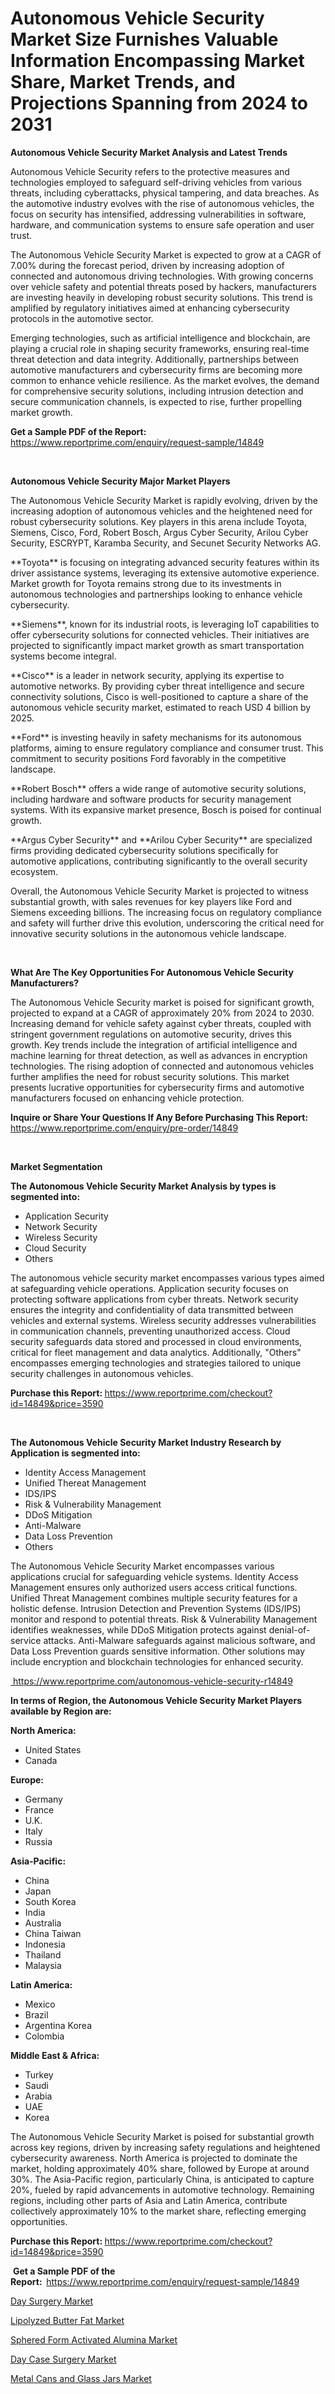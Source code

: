 <p><h1>Autonomous Vehicle Security Market Size Furnishes Valuable Information Encompassing Market Share, Market Trends, and Projections Spanning from 2024 to 2031</h1></p><p><strong>Autonomous Vehicle Security Market Analysis and Latest Trends</strong></p>
<p><p>Autonomous Vehicle Security refers to the protective measures and technologies employed to safeguard self-driving vehicles from various threats, including cyberattacks, physical tampering, and data breaches. As the automotive industry evolves with the rise of autonomous vehicles, the focus on security has intensified, addressing vulnerabilities in software, hardware, and communication systems to ensure safe operation and user trust.</p><p>The Autonomous Vehicle Security Market is expected to grow at a CAGR of 7.00% during the forecast period, driven by increasing adoption of connected and autonomous driving technologies. With growing concerns over vehicle safety and potential threats posed by hackers, manufacturers are investing heavily in developing robust security solutions. This trend is amplified by regulatory initiatives aimed at enhancing cybersecurity protocols in the automotive sector.</p><p>Emerging technologies, such as artificial intelligence and blockchain, are playing a crucial role in shaping security frameworks, ensuring real-time threat detection and data integrity. Additionally, partnerships between automotive manufacturers and cybersecurity firms are becoming more common to enhance vehicle resilience. As the market evolves, the demand for comprehensive security solutions, including intrusion detection and secure communication channels, is expected to rise, further propelling market growth.</p></p>
<p><strong>Get a Sample PDF of the Report:&nbsp;</strong> <a href="https://www.reportprime.com/enquiry/request-sample/14849?utm_campaign=904&utm_medium=2&utm_source=Github&utm_content=ia&utm_term=29112024&utm_id=autonomous-vehicle-security">https://www.reportprime.com/enquiry/request-sample/14849</a></p>
<p>&nbsp;</p>
<p><strong>Autonomous Vehicle Security Major Market Players</strong></p>
<p><p>The Autonomous Vehicle Security Market is rapidly evolving, driven by the increasing adoption of autonomous vehicles and the heightened need for robust cybersecurity solutions. Key players in this arena include Toyota, Siemens, Cisco, Ford, Robert Bosch, Argus Cyber Security, Arilou Cyber Security, ESCRYPT, Karamba Security, and Secunet Security Networks AG.</p><p>**Toyota** is focusing on integrating advanced security features within its driver assistance systems, leveraging its extensive automotive experience. Market growth for Toyota remains strong due to its investments in autonomous technologies and partnerships looking to enhance vehicle cybersecurity.</p><p>**Siemens**, known for its industrial roots, is leveraging IoT capabilities to offer cybersecurity solutions for connected vehicles. Their initiatives are projected to significantly impact market growth as smart transportation systems become integral.</p><p>**Cisco** is a leader in network security, applying its expertise to automotive networks. By providing cyber threat intelligence and secure connectivity solutions, Cisco is well-positioned to capture a share of the autonomous vehicle security market, estimated to reach USD 4 billion by 2025.</p><p>**Ford** is investing heavily in safety mechanisms for its autonomous platforms, aiming to ensure regulatory compliance and consumer trust. This commitment to security positions Ford favorably in the competitive landscape.</p><p>**Robert Bosch** offers a wide range of automotive security solutions, including hardware and software products for security management systems. With its expansive market presence, Bosch is poised for continual growth.</p><p>**Argus Cyber Security** and **Arilou Cyber Security** are specialized firms providing dedicated cybersecurity solutions specifically for automotive applications, contributing significantly to the overall security ecosystem.</p><p>Overall, the Autonomous Vehicle Security Market is projected to witness substantial growth, with sales revenues for key players like Ford and Siemens exceeding billions. The increasing focus on regulatory compliance and safety will further drive this evolution, underscoring the critical need for innovative security solutions in the autonomous vehicle landscape.</p></p>
<p>&nbsp;</p>
<p><strong>What Are The Key Opportunities For Autonomous Vehicle Security Manufacturers?</strong></p>
<p><p>The Autonomous Vehicle Security market is poised for significant growth, projected to expand at a CAGR of approximately 20% from 2024 to 2030. Increasing demand for vehicle safety against cyber threats, coupled with stringent government regulations on automotive security, drives this growth. Key trends include the integration of artificial intelligence and machine learning for threat detection, as well as advances in encryption technologies. The rising adoption of connected and autonomous vehicles further amplifies the need for robust security solutions. This market presents lucrative opportunities for cybersecurity firms and automotive manufacturers focused on enhancing vehicle protection.</p></p>
<p><strong>Inquire or Share Your Questions If Any Before Purchasing This Report:</strong> <a href="https://www.reportprime.com/enquiry/pre-order/14849?utm_campaign=904&utm_medium=2&utm_source=Github&utm_content=ia&utm_term=29112024&utm_id=autonomous-vehicle-security">https://www.reportprime.com/enquiry/pre-order/14849</a></p>
<p>&nbsp;</p>
<p><strong>Market Segmentation</strong></p>
<p><strong>The Autonomous Vehicle Security Market Analysis by types is segmented into:</strong></p>
<p><ul><li>Application Security</li><li>Network Security</li><li>Wireless Security</li><li>Cloud Security</li><li>Others</li></ul></p>
<p><p>The autonomous vehicle security market encompasses various types aimed at safeguarding vehicle operations. Application security focuses on protecting software applications from cyber threats. Network security ensures the integrity and confidentiality of data transmitted between vehicles and external systems. Wireless security addresses vulnerabilities in communication channels, preventing unauthorized access. Cloud security safeguards data stored and processed in cloud environments, critical for fleet management and data analytics. Additionally, "Others" encompasses emerging technologies and strategies tailored to unique security challenges in autonomous vehicles.</p></p>
<p><strong>Purchase this Report:&nbsp;</strong><a href="https://www.reportprime.com/checkout?id=14849&price=3590&utm_campaign=904&utm_medium=2&utm_source=Github&utm_content=ia&utm_term=29112024&utm_id=autonomous-vehicle-security">https://www.reportprime.com/checkout?id=14849&price=3590</a></p>
<p>&nbsp;</p>
<p><strong>The Autonomous Vehicle Security Market Industry Research by Application is segmented into:</strong></p>
<p><ul><li>Identity Access Management</li><li>Unified Thereat Management</li><li>IDS/IPS</li><li>Risk & Vulnerability Management</li><li>DDoS Mitigation</li><li>Anti-Malware</li><li>Data Loss Prevention</li><li>Others</li></ul></p>
<p><p>The Autonomous Vehicle Security Market encompasses various applications crucial for safeguarding vehicle systems. Identity Access Management ensures only authorized users access critical functions. Unified Threat Management combines multiple security features for a holistic defense. Intrusion Detection and Prevention Systems (IDS/IPS) monitor and respond to potential threats. Risk & Vulnerability Management identifies weaknesses, while DDoS Mitigation protects against denial-of-service attacks. Anti-Malware safeguards against malicious software, and Data Loss Prevention guards sensitive information. Other solutions may include encryption and blockchain technologies for enhanced security.</p></p>
<p><a href="https://www.reportprime.com/autonomous-vehicle-security-r14849?utm_campaign=904&utm_medium=2&utm_source=Github&utm_content=ia&utm_term=29112024&utm_id=autonomous-vehicle-security">&nbsp;https://www.reportprime.com/autonomous-vehicle-security-r14849</a></p>
<p><strong>In terms of Region, the Autonomous Vehicle Security Market Players available by Region are:</strong></p>
<p>
    <p> <strong> North America: </strong>
        <ul>
            <li>United States</li>
            <li>Canada</li>
        </ul>
        </p> 
    <p> <strong> Europe: </strong>
        <ul>
            <li>Germany</li>
            <li>France</li>
            <li>U.K.</li>
            <li>Italy</li>
            <li>Russia</li>
        </ul>
        </p> 
    <p> <strong> Asia-Pacific: </strong>
        <ul>
            <li>China</li>
            <li>Japan</li>
            <li>South Korea</li>
            <li>India</li>
            <li>Australia</li>
            <li>China Taiwan</li>
            <li>Indonesia</li>
            <li>Thailand</li>
            <li>Malaysia</li>
        </ul>
        </p> 
    <p> <strong> Latin America: </strong>
        <ul>
            <li>Mexico</li>
            <li>Brazil</li>
            <li>Argentina Korea</li>
            <li>Colombia</li>
        </ul>
        </p> 
    <p> <strong> Middle East & Africa: </strong>
        <ul>
            <li>Turkey</li>
            <li>Saudi</li>
            <li>Arabia</li>
            <li>UAE</li>
            <li>Korea</li>
        </ul>
    </p>
    </p>
<p><p>The Autonomous Vehicle Security Market is poised for substantial growth across key regions, driven by increasing safety regulations and heightened cybersecurity awareness. North America is projected to dominate the market, holding approximately 40% share, followed by Europe at around 30%. The Asia-Pacific region, particularly China, is anticipated to capture 20%, fueled by rapid advancements in automotive technology. Remaining regions, including other parts of Asia and Latin America, contribute collectively approximately 10% to the market share, reflecting emerging opportunities.</p></p>
<p><strong>Purchase this Report: </strong><a href="https://www.reportprime.com/checkout?id=14849&price=3590&utm_campaign=904&utm_medium=2&utm_source=Github&utm_content=ia&utm_term=29112024&utm_id=autonomous-vehicle-security">https://www.reportprime.com/checkout?id=14849&price=3590</a></p>
<p>&nbsp;<strong>Get a Sample PDF of the Report:&nbsp;&nbsp;</strong><a href="https://www.reportprime.com/enquiry/request-sample/14849?utm_campaign=904&utm_medium=2&utm_source=Github&utm_content=ia&utm_term=29112024&utm_id=autonomous-vehicle-security">https://www.reportprime.com/enquiry/request-sample/14849</a></p>
<p><strong></strong></p>
<p><p><a href="https://github.com/flnordan65e0/Market-Research-Report-List-1/blob/main/day-surgery-market.md?utm_campaign=904&utm_medium=2&utm_source=Github&utm_content=ia&utm_term=29112024&utm_id=autonomous-vehicle-security">Day Surgery Market</a></p><p><a href="https://www.linkedin.com/pulse/future-growth-revenue-analysis-lipolyzed-butter-fat-market-134-ihd5c?utm_campaign=904&utm_medium=2&utm_source=Github&utm_content=ia&utm_term=29112024&utm_id=autonomous-vehicle-security">Lipolyzed Butter Fat Market</a></p><p><a href="https://issuu.com/reportprime-2/docs/sphered-form-activated-alumina-market-size-2030.pp?utm_campaign=904&utm_medium=2&utm_source=Github&utm_content=ia&utm_term=29112024&utm_id=autonomous-vehicle-security">Sphered Form Activated Alumina Market</a></p><p><a href="https://github.com/rodinayygacklezi/Market-Research-Report-List-1/blob/main/day-case-surgery-market.md?utm_campaign=904&utm_medium=2&utm_source=Github&utm_content=ia&utm_term=29112024&utm_id=autonomous-vehicle-security">Day Case Surgery Market</a></p><p><a href="https://www.linkedin.com/pulse/strategic-roadmap-global-metal-cans-glass-jars-market-insights-m5rve?utm_campaign=904&utm_medium=2&utm_source=Github&utm_content=ia&utm_term=29112024&utm_id=autonomous-vehicle-security">Metal Cans and Glass Jars Market</a></p></p>